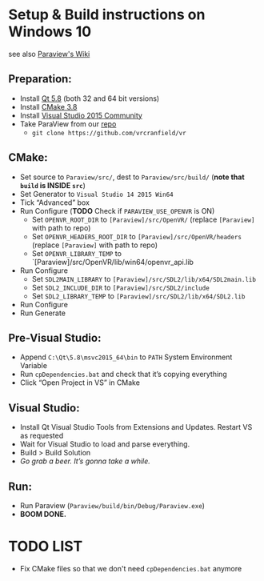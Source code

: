 # Setup & Build instructions on Windows 10
see also [Paraview's Wiki](http://www.paraview.org/Wiki/ParaView:Build_And_Install)

## Preparation:
* Install [Qt 5.8](https://www.qt.io/download-open-source) (both 32 and 64 bit versions)
* Install [CMake 3.8](https://cmake.org/download/)
* Install [Visual Studio 2015 Community](https://drive.google.com/open?id=0BzDYQBRp4j3nZS04R0NKdmVJbFE)
* Take ParaView from our [repo](https://github.com/vrcranfield/vr)
	* `git clone https://github.com/vrcranfield/vr`

## CMake:
* Set source to `Paraview/src/`, dest to `Paraview/src/build/` (**note that `build` is INSIDE `src`**)
* Set Generator to `Visual Studio 14 2015 Win64`
* Tick “Advanced” box
* Run Configure (**TODO** Check if `PARAVIEW_USE_OPENVR` is ON)
	* Set `OPENVR_ROOT_DIR` to `[Paraview]/src/OpenVR/` (replace `[Paraview]` with path to repo)
	* Set `OPENVR_HEADERS_ROOT_DIR` to `[Paraview]/src/OpenVR/headers` (replace `[Paraview]` with path to repo)
	* Set `OPENVR_LIBRARY_TEMP` to `[Paraview]/src/OpenVR/lib/win64/openvr_api.lib
* Run Configure
	* Set `SDL2MAIN_LIBRARY` to `[Paraview]/src/SDL2/lib/x64/SDL2main.lib`
	* Set `SDL2_INCLUDE_DIR` to `[Paraview]/src/SDL2/include`
	* Set `SDL2_LIBRARY_TEMP` to `[Paraview]/src/SDL2/lib/x64/SDL2.lib`
* Run Configure
* Run Generate

## Pre-Visual Studio:
* Append `C:\Qt\5.8\msvc2015_64\bin` to `PATH` System Environment Variable
* Run `cpDependencies.bat` and check that it’s copying everything
* Click “Open Project in VS” in CMake

## Visual Studio:
* Install Qt Visual Studio Tools from Extensions and Updates. Restart VS as requested
* Wait for Visual Studio to load and parse everything. 
* Build > Build Solution
* *Go grab a beer. It’s gonna take a while.*

## Run:
* Run Paraview (`Paraview/build/bin/Debug/Paraview.exe`)
* **BOOM DONE.**

# TODO LIST
* Fix CMake files so that we don't need `cpDependencies.bat` anymore